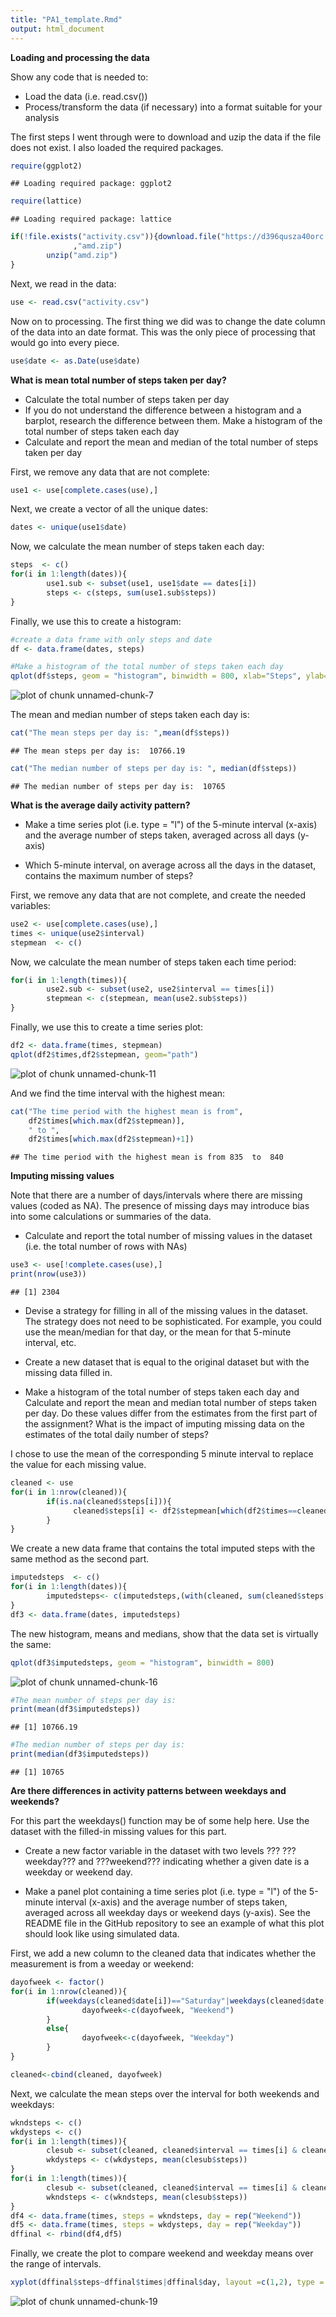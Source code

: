 ```yaml
---
title: "PA1_template.Rmd"
output: html_document
---
```


**Loading and processing the data**

Show any code that is needed to:

- Load the data (i.e. read.csv())
- Process/transform the data (if necessary) into a format suitable for your analysis

The first steps I went through were to download and uzip the data if the file does not exist.  I also loaded the required packages.

```r
require(ggplot2)
```

```
## Loading required package: ggplot2
```

```r
require(lattice)
```

```
## Loading required package: lattice
```

```r
if(!file.exists("activity.csv")){download.file("https://d396qusza40orc.cloudfront.net/repdata%2Fdata%2Factivity.zip"
              ,"amd.zip")
        unzip("amd.zip")
}
```
Next, we read in the data:


```r
use <- read.csv("activity.csv")
```

Now on to processing.  The first thing we did was to change the date column of the data into an date format.  This was the only piece of processing that would go into every piece.


```r
use$date <- as.Date(use$date)
```

**What is mean total number of steps taken per day?**

* Calculate the total number of steps taken per day
* If you do not understand the difference between a histogram and a barplot, research the difference between them. Make a histogram of the total number of steps taken each day
* Calculate and report the mean and median of the total number of steps taken per day

First, we remove any data that are not complete:

```r
use1 <- use[complete.cases(use),]
```
Next, we create a vector of all the unique dates:

```r
dates <- unique(use1$date)
```
Now, we calculate the mean number of steps taken each day:

```r
steps  <- c()
for(i in 1:length(dates)){
        use1.sub <- subset(use1, use1$date == dates[i])
        steps <- c(steps, sum(use1.sub$steps))
}
```
Finally, we use this to create a histogram:

```r
#create a data frame with only steps and date
df <- data.frame(dates, steps)

#Make a histogram of the total number of steps taken each day
qplot(df$steps, geom = "histogram", binwidth = 800, xlab="Steps", ylab="")
```

![plot of chunk unnamed-chunk-7](figure/unnamed-chunk-7-1.png) 

The mean and median number of steps taken each day is:

```r
cat("The mean steps per day is: ",mean(df$steps))
```

```
## The mean steps per day is:  10766.19
```

```r
cat("The median number of steps per day is: ", median(df$steps))
```

```
## The median number of steps per day is:  10765
```

**What is the average daily activity pattern?**

* Make a time series plot (i.e. type = "l") of the 5-minute interval (x-axis) and the average number of steps taken, averaged across all days (y-axis)

* Which 5-minute interval, on average across all the days in the dataset, contains the maximum number of steps?

First, we remove any data that are not complete, and create the needed variables:

```r
use2 <- use[complete.cases(use),]
times <- unique(use2$interval)
stepmean  <- c()
```

Now, we calculate the mean number of steps taken each time period:

```r
for(i in 1:length(times)){
        use2.sub <- subset(use2, use2$interval == times[i])
        stepmean <- c(stepmean, mean(use2.sub$steps))
}
```

Finally, we use this to create a time series plot:

```r
df2 <- data.frame(times, stepmean)
qplot(df2$times,df2$stepmean, geom="path")
```

![plot of chunk unnamed-chunk-11](figure/unnamed-chunk-11-1.png) 

And we find the time interval with the highest mean:

```r
cat("The time period with the highest mean is from",
    df2$times[which.max(df2$stepmean)],
    " to ",
    df2$times[which.max(df2$stepmean)+1])
```

```
## The time period with the highest mean is from 835  to  840
```

**Imputing missing values**

Note that there are a number of days/intervals where there are missing values (coded as NA). The presence of missing days may introduce bias into some calculations or summaries of the data.

* Calculate and report the total number of missing values in the dataset (i.e. the total number of rows with NAs)

```r
use3 <- use[!complete.cases(use),]
print(nrow(use3))
```

```
## [1] 2304
```

* Devise a strategy for filling in all of the missing values in the dataset. The strategy does not need to be sophisticated. For example, you could use the mean/median for that day, or the mean for that 5-minute interval, etc.

* Create a new dataset that is equal to the original dataset but with the missing data filled in.

* Make a histogram of the total number of steps taken each day and Calculate and report the mean and median total number of steps taken per day. Do these values differ from the estimates from the first part of the assignment? What is the impact of imputing missing data on the estimates of the total daily number of steps?

I chose to use the mean of the corresponding 5 minute interval to replace the value for each missing value.

```r
cleaned <- use
for(i in 1:nrow(cleaned)){
        if(is.na(cleaned$steps[i])){
              cleaned$steps[i] <- df2$stepmean[which(df2$times==cleaned$interval[i])]
        }
}
```

We create a new data frame that contains the total imputed steps with the same method as the second part. 

```r
imputedsteps  <- c()
for(i in 1:length(dates)){
        imputedsteps<- c(imputedsteps,(with(cleaned, sum(cleaned$steps[cleaned$date == dates[i]]))))
}
df3 <- data.frame(dates, imputedsteps)
```

The new histogram, means and medians, show that the data set is virtually the same:

```r
qplot(df3$imputedsteps, geom = "histogram", binwidth = 800)
```

![plot of chunk unnamed-chunk-16](figure/unnamed-chunk-16-1.png) 

```r
#The mean number of steps per day is:
print(mean(df3$imputedsteps))
```

```
## [1] 10766.19
```

```r
#The median number of steps per day is:
print(median(df3$imputedsteps))
```

```
## [1] 10765
```

**Are there differences in activity patterns between weekdays and weekends?**

For this part the weekdays() function may be of some help here. Use the dataset with the filled-in missing values for this part.

* Create a new factor variable in the dataset with two levels ??? ???weekday??? and ???weekend??? indicating whether a given date is a weekday or weekend day.

* Make a panel plot containing a time series plot (i.e. type = "l") of the 5-minute interval (x-axis) and the average number of steps taken, averaged across all weekday days or weekend days (y-axis). See the README file in the GitHub repository to see an example of what this plot should look like using simulated data.

First, we add a new column to the cleaned data that indicates whether the measurement is from a weeday or weekend:

```r
dayofweek <- factor()
for(i in 1:nrow(cleaned)){
        if(weekdays(cleaned$date[i])=="Saturday"|weekdays(cleaned$date[i])=="Sunday"){
                dayofweek<-c(dayofweek, "Weekend")
        }           
        else{
                dayofweek<-c(dayofweek, "Weekday")
        }
}

cleaned<-cbind(cleaned, dayofweek)
```

Next, we calculate the mean steps over the interval for both weekends and weekdays:

```r
wkndsteps <- c()
wkdysteps <- c()
for(i in 1:length(times)){
        clesub <- subset(cleaned, cleaned$interval == times[i] & cleaned$dayofweek == "Weekday")
        wkdysteps <- c(wkdysteps, mean(clesub$steps))
}
for(i in 1:length(times)){
        clesub <- subset(cleaned, cleaned$interval == times[i] & cleaned$dayofweek == "Weekend")
        wkndsteps <- c(wkndsteps, mean(clesub$steps))
}
df4 <- data.frame(times, steps = wkndsteps, day = rep("Weekend"))
df5 <- data.frame(times, steps = wkdysteps, day = rep("Weekday"))
dffinal <- rbind(df4,df5)
```

Finally, we create the plot to compare weekend and weekday means over the range of intervals.

```r
xyplot(dffinal$steps~dffinal$times|dffinal$day, layout =c(1,2), type = "a")
```

![plot of chunk unnamed-chunk-19](figure/unnamed-chunk-19-1.png) 
